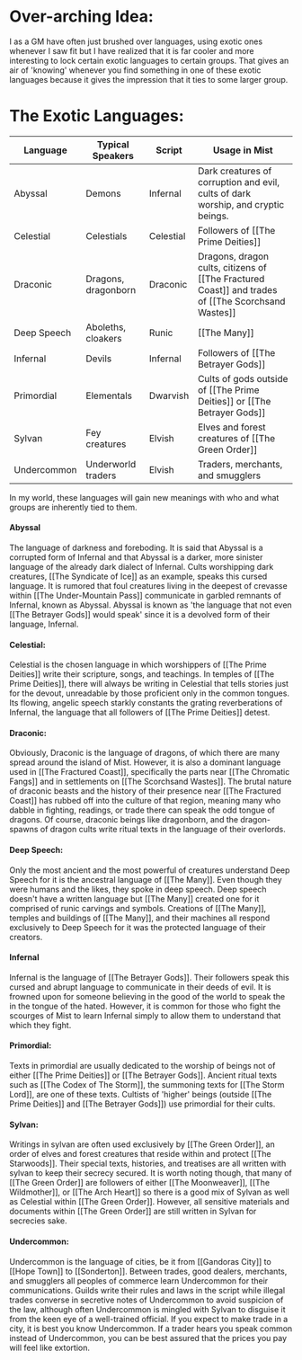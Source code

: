 # Over-arching Idea:
I as a GM have often just brushed over languages, using exotic ones whenever I saw fit but I have realized that it is far cooler and more interesting to lock certain exotic languages to certain groups. That gives an air of 'knowing' whenever you find something in one of these exotic languages because it gives the impression that it ties to some larger group.
# The Exotic Languages:
| Language | Typical Speakers | Script | **Usage in Mist** |
| ---- | ---- | ---- | ---- |
| Abyssal | Demons | Infernal | Dark creatures of corruption and evil, cults of dark worship, and cryptic beings.  |
| Celestial | Celestials | Celestial | Followers of [[The Prime Deities]] |
| Draconic | Dragons, dragonborn | Draconic | Dragons, dragon cults, citizens of [[The Fractured Coast]] and trades of [[The Scorchsand Wastes]] |
| Deep Speech | Aboleths, cloakers | Runic | [[The Many]] |
| Infernal | Devils | Infernal | Followers of [[The Betrayer Gods]] |
| Primordial | Elementals | Dwarvish | Cults of gods outside of [[The Prime Deities]] or [[The Betrayer Gods]] |
| Sylvan | Fey creatures | Elvish | Elves and forest creatures of [[The Green Order]] |
| Undercommon | Underworld traders | Elvish | Traders, merchants, and smugglers |
In my world, these languages will gain new meanings with who and what groups are inherently tied to them.

#### Abyssal
The language of darkness and foreboding. It is said that Abyssal is a corrupted form of Infernal and that Abyssal is a darker, more sinister language of the already dark dialect of Infernal. Cults worshipping dark creatures, [[The Syndicate of Ice]] as an example, speaks this cursed language. It is rumored that foul creatures living in the deepest of crevasse within [[The Under-Mountain Pass]] communicate in garbled remnants of Infernal, known as Abyssal. Abyssal is known as 'the language that not even [[The Betrayer Gods]] would speak' since it is a devolved form of their language, Infernal. 
#### Celestial:
Celestial is the chosen language in which worshippers of [[The Prime Deities]] write their scripture, songs, and teachings. In temples of [[The Prime Deities]], there will always be writing in Celestial that tells stories just for the devout, unreadable by those proficient only in the common tongues. Its flowing, angelic speech starkly constants the grating reverberations of Infernal, the language that all followers of [[The Prime Deities]] detest.
#### Draconic:
Obviously, Draconic is the language of dragons, of which there are many spread around the island of Mist. However, it is also a dominant language used in [[The Fractured Coast]], specifically the parts near [[The Chromatic Fangs]] and in settlements on [[The Scorchsand Wastes]]. The brutal nature of draconic beasts and the history of their presence near [[The Fractured Coast]] has rubbed off into the culture of that region, meaning many who dabble in fighting, readings, or trade there can speak the odd tongue of dragons. Of course, draconic beings like dragonborn, and the dragon-spawns of dragon cults write ritual texts in the language of their overlords.
#### Deep Speech:
Only the most ancient and the most powerful of creatures understand Deep Speech for it is the ancestral language of [[The Many]]. Even though they were humans and the likes, they spoke in deep speech. Deep speech doesn't have a written language but [[The Many]] created one for it comprised of runic carvings and symbols. Creations of [[The Many]], temples and buildings of [[The Many]], and their machines all respond exclusively to Deep Speech for it was the protected language of their creators.
#### Infernal
Infernal is the language of [[The Betrayer Gods]]. Their followers speak this cursed and abrupt language to communicate in their deeds of evil. It is frowned upon for someone believing in the good of the world to speak the in the tongue of the hated. However, it is common for those who fight the scourges of Mist to learn Infernal simply to allow them to understand that which they fight. 
#### Primordial:
Texts in primordial are usually dedicated to the worship of beings not of either [[The Prime Deities]] or [[The Betrayer Gods]]. Ancient ritual texts such as [[The Codex of The Storm]], the summoning texts for [[The Storm Lord]], are one of these texts. Cultists of 'higher' beings (outside [[The Prime Deities]] and [[The Betrayer Gods]]) use primordial for their cults.  
#### Sylvan:
Writings in sylvan are often used exclusively by [[The Green Order]], an order of elves and forest creatures that reside within and protect [[The Starwoods]]. Their special texts, histories, and treatises are all written with sylvan to keep their secrecy secured. It is worth noting though, that many of [[The Green Order]] are followers of either [[The Moonweaver]], [[The Wildmother]], or [[The Arch Heart]] so there is a good mix of Sylvan as well as Celestial within [[The Green Order]]. However, all sensitive materials and documents within [[The Green Order]] are still written in Sylvan for secrecies sake. 
#### Undercommon:
Undercommon is the language of cities, be it from [[Gandoras City]] to [[Hope Town]] to [[Sonderton]]. Between trades, good dealers, merchants, and smugglers all peoples of commerce learn Undercommon for their communications. Guilds write their rules and laws in the script while illegal trades converse in secretive notes of Undercommon to avoid suspicion of the law, although often Undercommon is mingled with Sylvan to disguise it from the keen eye of a well-trained official. If you expect to make trade in a city, it is best you know Undercommon. If a trader hears you speak common instead of Undercommon, you can be best assured that the prices you pay will feel like extortion. 